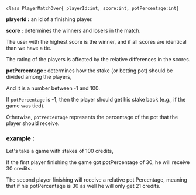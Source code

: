 
```
class PlayerMatchOver{ playerId:int, score:int, potPercentage:int}
```
**playerId :**  an id of a finishing player.


**score :**   determines the winners and losers in the match.

The user with the highest score is the winner, and if all scores are identical than we have a tie.

The rating of the players is affected by the relative differences in the scores.


**potPercentage :**  determines how the stake (or betting pot) should be divided among the players,

And it is a number between -1 and 100.

If `potPercentage` is -1, then the player should get his stake back (e.g., if the game was tied).

Otherwise, `potPercentage` represents the percentage of the pot that the player should receive.



### example : ###
Let's take a game with stakes of 100 credits,

If the first player finishing  the game got potPercentage of 30,  he will receive  30 credits.

The second player finishing will receive a relative pot Percentage, meaning that if his potPercentage is 30 as well he will only get 21 credits.